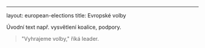 ---
layout: european-elections
title: Evropské volby

Úvodní text např. vysvětlení koalice, podpory.

> "Vyhrajeme volby," říká leader.

